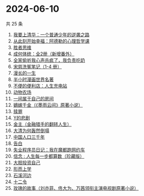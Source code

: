 # 2024-06-10

共 25 条

<!-- BEGIN WEREAD -->
<!-- 最后更新时间 2024-06-10 16:01:26 +0800 -->
1. [我要上清华：一个普通少年的逆袭之路](https://weread.qq.com/web/bookDetail/98a32cb0813ab8e90g013b33)
1. [从此刻开始幸福：阿德勒的心理哲学课](https://weread.qq.com/web/bookDetail/39a32040813ab8e61g017a2f)
1. [胜者思维](https://weread.qq.com/web/bookDetail/c64321307239b3b5c648b2a)
1. [成何体统：全2册（新增番外）](https://weread.qq.com/web/bookDetail/e19325a0813ab6fefg010a1c)
1. [全家偷听我心声杀疯了，我负责吃奶](https://weread.qq.com/web/bookDetail/3d232a10813ab8eafg01768b)
1. [宋慈洗冤笔记（1-4 册）](https://weread.qq.com/web/bookDetail/bea326d0813ab7fcag016618)
1. [漫长的一生](https://weread.qq.com/web/bookDetail/fe332ec0813ab8eabg0176c4)
1. [半小时漫画世界名著](https://weread.qq.com/web/bookDetail/5bf324b0813ab6e2cg0162c8)
1. [不便的便利店：人生充电站](https://weread.qq.com/web/bookDetail/42232750813ab8e30g019aa3)
1. [动物农场](https://weread.qq.com/web/bookDetail/c7932430715b9fd8c7913fa)
1. [一间属于自己的房间](https://weread.qq.com/web/bookDetail/aa0327a0813ab8e07g013eb2)
1. [嫡嫁千金（《墨雨云间》原著小说）](https://weread.qq.com/web/bookDetail/e4b325506e6660fe4bd6750)
1. [赎罪](https://weread.qq.com/web/bookDetail/52b32c30813ab8e37g0173ea)
1. [Y的悲剧](https://weread.qq.com/web/bookDetail/3e132e20813ab8e37g0193f4)
1. [金主（金融猎手的翻转人生）](https://weread.qq.com/web/bookDetail/e1732f70813ab8e15g014f2c)
1. [大清为何轰然倒塌](https://weread.qq.com/web/bookDetail/45e32a60813ab8dfag0107ed)
1. [中国人口三千年](https://weread.qq.com/web/bookDetail/8f6324f0813ab8de6g0123bd)
1. [告白](https://weread.qq.com/web/bookDetail/5b63248071c3a8c45b67987)
1. [失业程序员日记：我在魔都跑网约车](https://weread.qq.com/web/bookDetail/80432950813ab8e38g013445)
1. [信念 : 人生每一步都算数（珍藏版）](https://weread.qq.com/web/bookDetail/9e1326b0813ab8736g0119ec)
1. [大胆投资自己](https://weread.qq.com/web/bookDetail/a6732090813ab7c0dg016294)
1. [形而上学](https://weread.qq.com/web/bookDetail/b7f325a0813ab80bbg01315e)
1. [石溪河边](https://weread.qq.com/web/bookDetail/72532ba0813ab8ddfg010058)
1. [十二令](https://weread.qq.com/web/bookDetail/1d232b80813ab8dedg012bc5)
1. [玫瑰的故事（刘亦菲、佟大为、万茜领衔主演电视剧原著小说）](https://weread.qq.com/web/bookDetail/37f32de072162e8c37f269b)
<!-- END WEREAD -->